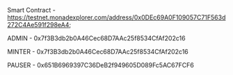 Smart Contract - https://testnet.monadexplorer.com/address/0x0DEc69A0F109057C71F563d272C4Ae591f298eA4;

ADMIN - 0x7f3B3db2b0A46Cec68D7AAc25f8534CfAf202c16

MINTER - 0x7f3B3db2b0A46Cec68D7AAc25f8534CfAf202c16

PAUSER - 0x651B6969397C36DeB2f949605D089Fc5AC67FCF6
